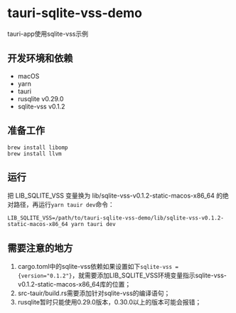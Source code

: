 # tauri-sqlite-vss-demo

tauri-app使用sqlite-vss示例

## 开发环境和依赖

- macOS
- yarn
- tauri
- rusqlite v0.29.0
- sqlite-vss v0.1.2

## 准备工作

```
brew install libomp
brew install llvm
```

## 运行

把 LIB_SQLITE_VSS 变量换为 lib/sqlite-vss-v0.1.2-static-macos-x86_64 的绝对路径，再运行`yarn tauir dev`命令：

```
LIB_SQLITE_VSS=/path/to/tauri-sqlite-vss-demo/lib/sqlite-vss-v0.1.2-static-macos-x86_64 yarn tauri dev
```

## 需要注意的地方

1. cargo.toml中的sqlite-vss依赖如果设置如下`sqlite-vss = {version="0.1.2"}`，就需要添加LIB_SQLITE_VSS环境变量指示sqlite-vss-v0.1.2-static-macos-x86_64库的位置；
2. src-tauir/build.rs需要添加针对sqlite-vss的编译语句；
3. rusqlite暂时只能使用0.29.0版本，0.30.0以上的版本可能会报错；
